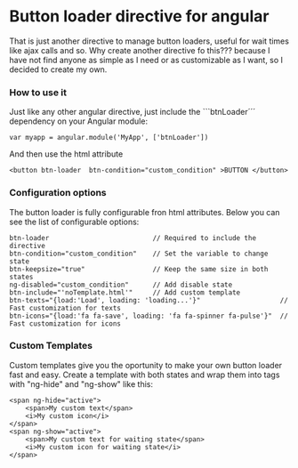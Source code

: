 # Button loader directive for angular

That is just another directive to manage button loaders, useful for wait times like ajax calls and so. Why create another directive fo this??? because I have not find anyone as simple as I need or as customizable as I want, so I decided to create my own.

### How to use it

Just like any other angular directive, just include the ```btnLoader´´´ dependency on your Angular module:
```
var myapp = angular.module('MyApp', ['btnLoader'])
```


And then use the html attribute 
```
<button btn-loader  btn-condition="custom_condition" >BUTTON </button>
```


### Configuration options

The button loader is fully configurable fron html attributes. Below you can see the list of configurable options:

```
btn-loader  						// Required to include the directive
btn-condition="custom_condition"  	// Set the variable to change state
btn-keepsize="true"           		// Keep the same size in both states
ng-disabled="custom_condition" 		// Add disable state
btn-include="'noTemplate.html'"		// Add custom template
btn-texts="{load:'Load', loading: 'loading...'}" 					// Fast customization for texts
btn-icons="{load:'fa fa-save', loading: 'fa fa-spinner fa-pulse'}" 	// Fast customization for icons 
```



### Custom Templates
Custom templates give you the oportunity to make your own button loader fast and easy.
Create a template with both states and wrap them into tags with "ng-hide" and "ng-show" like this: 

```
<span ng-hide="active">
	<span>My custom text</span>
	<i>My custom icon</i>
</span>
<span ng-show="active">
	<span>My custom text for waiting state</span>
	<i>My custom icon for waiting state</i>
</span>
```